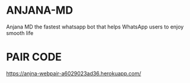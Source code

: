 # ANJANA-MD
Anjana MD the fastest whatsapp bot that helps WhatsApp users to enjoy  smooth life

# PAIR CODE

https://anjna-webpair-a6029023ad36.herokuapp.com/

